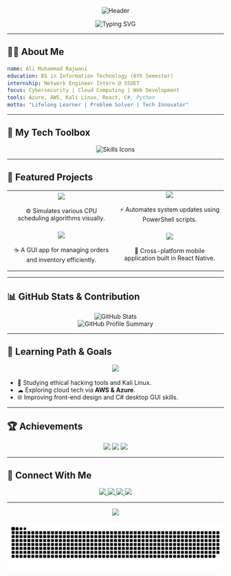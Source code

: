 
<!-- Animated Gradient Header -->
<p align="center">
  <img src="https://capsule-render.vercel.app/api?type=waving&color=0:141E30,100:243B55&height=160&section=header&text=Ali%20Muhammad%20Rajwani&fontSize=45&fontColor=fff&animation=fadeIn&fontAlignY=40&desc=Cybersecurity%20Explorer%20|%20Tech%20Innovator&descAlignY=60&descAlign=50" alt="Header" />
</p>

<!-- Animated Tagline Typing Effect -->
<p align="center">
  <img src="https://readme-typing-svg.demolab.com?font=JetBrains+Mono&size=24&pause=1000&color=00FFA3&center=true&vCenter=true&width=700&lines=Cybersecurity+Explorer+%7C+Cloud+Tech+Enthusiast;Web+Designer+%7C+React+Lover+%7C+C%23+Fan;Lifelong+Learner+and+Future+Cyber+Expert!" alt="Typing SVG" />
</p>

---

## 👨‍💻 About Me

```yaml
name: Ali Muhammad Rajwani
education: BS in Information Technology (6th Semester)
internship: Network Engineer Intern @ SSUET
focus: Cybersecurity | Cloud Computing | Web Development
tools: Azure, AWS, Kali Linux, React, C#, Python
motto: "Lifelong Learner | Problem Solver | Tech Innovator"
```

---

## 🚀 My Tech Toolbox

<p align="center">
  <img src="https://skillicons.dev/icons?i=python,cs,cpp,linux,html,css,js,azure,git,vscode&perline=8" alt="Skills Icons" />
</p>

---

## 🌟 Featured Projects

<table align="center">
  <tr>
    <td align="center" width="50%">
      <a href="https://github.com/Alimuhammad-Rajwani/Cpu-Schduling-Algorithm-Calculator.git">
        <img src="https://img.shields.io/badge/CPU%20Scheduler-C%23-6a11cb?style=for-the-badge&logo=csharp&logoColor=white" />
      </a>
      <p>⚙ Simulates various CPU scheduling algorithms visually.</p>
    </td>
    <td align="center" width="50%">
      <a href="https://github.com/Alimuhammad-Rajwani/Window-System-Update.git">
        <img src="https://img.shields.io/badge/System%20Updater-PowerShell-0078D4?style=for-the-badge&logo=windows&logoColor=white" />
      </a>
      <p>⚡ Automates system updates using PowerShell scripts.</p>
    </td>
  </tr>
  <tr>
    <td align="center" width="50%">
      <a href="https://github.com/Alimuhammad-Rajwani/Coffee_Shop.git">
        <img src="https://img.shields.io/badge/Coffee%20Shop%20Manager-C%23-6d2c91?style=for-the-badge&logo=coffee&logoColor=white" />
      </a>
      <p>☕ A GUI app for managing orders and inventory efficiently.</p>
    </td>
    <td align="center" width="50%">
      <a href="https://github.com/Alimuhammad-Rajwani/React-Native-App.git">
        <img src="https://img.shields.io/badge/Mobile%20App-React%20Native-61DAFB?style=for-the-badge&logo=react&logoColor=white" />
      </a>
      <p>📱 Cross-platform mobile application built in React Native.</p>
    </td>
  </tr>
</table>

---

## 📊 GitHub Stats & Contribution

<div align="center">
  <img src="https://github-readme-stats.vercel.app/api?username=Alimuhammad-Rajwani&show_icons=true&theme=monokai&count_private=true&include_all_commits=true" alt="GitHub Stats" width="350"/>
  
</div>

<div align="center">
  <img src="https://github-profile-summary-cards.vercel.app/api/cards/profile-details?username=Alimuhammad-Rajwani&theme=monokai" alt="GitHub Profile Summary" width="350"/>
</div>

---

## 🌱 Learning Path & Goals

<p align="center">
  <img src="https://readme-typing-svg.demolab.com?font=Fira+Code&size=22&color=FFA500&width=700&lines=Learning+Every+Day+%F0%9F%93%9A;Future+Cybersecurity+Expert+%F0%9F%92%BB;Mastering+React%2C+Cloud+%26+Ethical+Hacking" />
</p>

- 🔐 Studying ethical hacking tools and Kali Linux.
- ☁ Exploring cloud tech via **AWS & Azure**.
- 🌐 Improving front-end design and C# desktop GUI skills.

---

## 🏆 Achievements

<p align="center">
  <img src="https://img.shields.io/badge/Cybersecurity%20Explorer-red?style=for-the-badge&logo=security&logoColor=white" />
  <img src="https://img.shields.io/badge/Cisco%20Contributor%202-blue?style=for-the-badge&logo=cisco&logoColor=white" />
  <img src="https://img.shields.io/badge/GitHub%20Student%20Pack-black?style=for-the-badge&logo=github&logoColor=white" />
</p>

---

## 🤝 Connect With Me

<p align="center">
  <a href="https://www.linkedin.com/in/ali-muhammad-0621b71b1/">
    <img src="https://img.shields.io/badge/LinkedIn-0077B5?style=for-the-badge&logo=linkedin&logoColor=white" />
  </a>
  <a href="mailto:alirajwani59@gmail.com">
    <img src="https://img.shields.io/badge/Gmail-D14836?style=for-the-badge&logo=gmail&logoColor=white" />
  </a>
  <a href="https://github.com/AlimuhammadRajwani">
    <img src="https://img.shields.io/badge/GitHub-181717?style=for-the-badge&logo=github&logoColor=white" />
  </a>
  <a href="https://github.com/AliMuhammad-Rajwani/Cv" download>
    <img src="https://img.shields.io/badge/CV-Download-blue?style=for-the-badge&logo=readme&logoColor=white" />
  </a>
</p>

---

<!-- Footer with Wave Animation -->
<p align="center">
  <img src="https://capsule-render.vercel.app/api?type=waving&color=0:141E30,100:243B55&height=120&section=footer" />
</p>

<!-- GitHub Snake Contribution Animation -->
<div align="center">
  <img src="https://raw.githubusercontent.com/platane/snk/output/github-contribution-grid-snake.svg" />
</div>



















